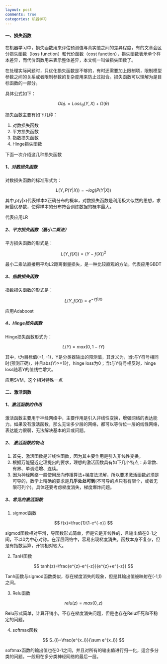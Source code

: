 ```yaml
---
layout: post
comments: true
categories: 机器学习
---
```


#### 一、损失函数
在机器学习中，损失函数用来评估预测值与真实值之间的差异程度，有的文章会区分损失函数（loss function）和代价函数（cost function），损失函数表示单个样本差异，而代价函数用来表示整体差异，本文统一叫做损失函数了。

在处理实际问题时，只优化损失函数是不够的，有时还需要加上限制项，限制模型参数之间的关系或者限制参数的复杂度用来防止过拟合。损失函数可以理解为是目标函数的一部分。

具体公式如下：

$$
Obj.=Loss_{\theta}(Y,X)+ \Omega(\theta)
$$

损失函数主要有如下几种：

1. 对数损失函数
2. 平方损失函数
3. 指数损失函数
4. Hinge损失函数

下面一次介绍这几种损失函数

##### 1、对数损失函数
对数损失函数的标准形式为：

$$
L(Y,P(Y|X))=-log(P(Y|X))
$$

其中,p(y\|x)代表样本X正确分布的概率，对数损失函数是利用极大似然的思想，求解最优参数，使得样本的分布符合训练数据的概率最大。

代表应用LR
##### 2、平方损失函数（最小二乘法）
平方损失函数的形式是：

$$
L(Y,f(X))=(Y-f(X))^2
$$

最小二乘法直接用平均L2距离衡量损失，是一种比较直观的方法。代表应用GBDT

##### 3、指数损失函数
指数损失函数的形式是：

$$
L(Y,f(X))=e^{-Yf(X)}
$$

应用Adaboost

##### 4、Hinge损失函数
Hinge损失函数形式为：

$$
L(Y)=max(0, 1-tY)
$$

其中，t为目标值(+1, -1)，Y是分类器输出的预测值，其含义为，当t与Y符号相同时(预测正确)，并且abs(Y)>=1时，hinge loss为0；当t与Y符号相反时，hinge loss随着Y的值线性增大。

应用SVM，这个相对特殊一点

#### 二、激活函数

##### 1、激活函数的作用
激活函数主要用于神经网络中，主要作用是引入非线性变换，增强网络的表达能力。如果没有激活函数，那么无论多少层的网络，都可以等价位一层的线性网络，表达能力很弱，无法解决基本的异或问题。

##### 2、 激活函数的特点
1. 首先，激活函数是非线性函数，因为其主要作用是引入非线性变换。
2. 根据万能逼近定理提出的要求，理想的激活函数具有如下几个特点：非常数、有界、单调递增、连续。
3. 因为神经网络一般使用反向传播算法+梯度法求解，所以要求激活函数必须是可导的，数学上精确的要求是**几乎处处可到**(不可导的点只有有限个，或者无限可列个)。具体还要考虑梯度消失，梯度爆炸问题。

##### 3、常见的激活函数
1. sigmod函数

$$
f(x)=\frac{1}{1-e^{-x}}
$$

sigmod函数相对平滑，导函数形式简单，但是它是非线性的，且输出值在0-1之间，不以0为中心对称。在深层网络中，容易出现梯度消失。函数本身不复杂，但是有指数运算，开销相对较大。

2. TanH函数

$$
tanh(z)=\frac{e^{z}-e^{-z}}{e^{z}+e^{-z}}
$$

Tanh函数与sigmod函数类似，存在梯度消失的现象，但是其输出值被映射在(-1,1)之间。

3. Relu函数

$$
relu(z)=max(0,z)
$$

Relu形式简单，计算开销小，不存在梯度消失问题，但是也存在Relu坏死和不稳定的问题。

4. softmax函数

$$
S_{i}=\frac{e^{x_i}}{\sum e^{x_i}}
$$

softmax函数的输出值也在0-1之间，并且对所有的输出值进行归一化，适合多分类的问题。一般用在多分类神经网络的最后一层。
